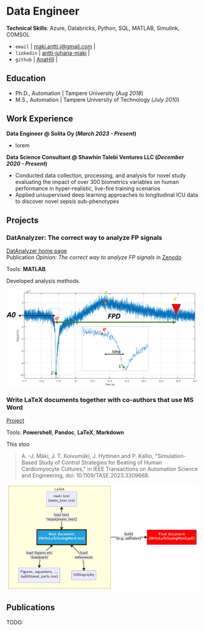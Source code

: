 # Data Engineer
**Technical Skills**: Azure, Databricks, Python, SQL, MATLAB, Simulink, COMSOL

- `email` | [maki.antti.j@gmail.com](mailto:maki.antti.j@gmail.com) |  
- `linkedin` | [antti-juhana-maki](https://www.linkedin.com/in/antti-juhana-maki/) |  
- `github` | [AnaHill](https://github.com/AnaHill/) |

## Education
- Ph.D., Automation | Tampere University (_Aug 2018_)								       		
- M.S., Automation | Tampere University of Technology (_July 2010_)	 			        		

## Work Experience
**Data Engineer @ Solita Oy (_March 2023 - Present_)**
- lorem

**Data Science Consultant @ Shawhin Talebi Ventures LLC (_December 2020 - Present_)**
- Conducted data collection, processing, and analysis for novel study evaluating the impact of over 300 biometrics variables on human performance in hyper-realistic, live-fire training scenarios
- Applied unsupervised deep learning approaches to longitudinal ICU data to discover novel sepsis sub-phenotypes

## Projects

### DatAnalyzer: The correct way to analyze FP signals
[DatAnalyzer home page](https://github.com/AnaHill/DatAnalyzer)  
Publication _Opinion: The correct way to analyze FP signals_ in [Zenodo](https://doi.org/10.5281/zenodo.10205591)

Tools: **MATLAB**

Developed analysis methods.

![DatAnalyzer in action](/pics/DatAnalyzer.png)


### Write LaTeX documents together with co-authors that use MS Word
[Project](https://github.com/AnaHill/Write-LaTeX-documents-using-Word)  

Tools: **Powershell**, **Pandoc**, **LaTeX**, **Markdown**

This stoo
> A. -J. Mäki, J. T. Koivumäki, J. Hyttinen and P. Kallio, "Simulation-Based Study of Control Strategies for Beating of Human Cardiomyocyte Cultures," in IEEE Transactions on Automation Science and Engineering, doi: 10.1109/TASE.2023.3309668.



![How to write LaTeX documents using Word](/pics/write_latex_documents_with_Word.png)



## Publications
TODO: 

